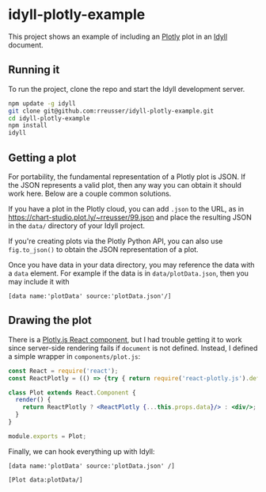 # idyll-plotly-example

This project shows an example of including an [Plotly](http://plotly.com/) plot in an [Idyll](https://idyll-lang.org/) document.

## Running it

To run the project, clone the repo and start the Idyll development server.

```sh
npm update -g idyll
git clone git@github.com:rreusser/idyll-plotly-example.git
cd idyll-plotly-example
npm install
idyll
```

## Getting a plot

For portability, the fundamental representation of a Plotly plot is JSON. If the JSON represents a valid plot, then any way you can obtain it should work here. Below are a couple common solutions.

If you have a plot in the Plotly cloud, you can add `.json` to the URL, as in https://chart-studio.plot.ly/~rreusser/99.json and place the resulting JSON in the `data/` directory of your Idyll project.

If you're creating plots via the Plotly Python API, you can also use `fig.to_json()` to obtain the JSON representation of a plot.

Once you have data in your data directory, you may reference the data with a `data` element. For example if the data is in `data/plotData.json`, then you may include it with

```
[data name:'plotData' source:'plotData.json'/]
```

## Drawing the plot

There is a [Plotly.js React component](https://plot.ly/javascript/react/), but I had trouble getting it to work since server-side rendering fails if `document` is not defined. Instead, I defined a simple wrapper in `components/plot.js`:

```jsx
const React = require('react');
const ReactPlotly = (() => {try { return require('react-plotly.js').default } catch (e) {}})();

class Plot extends React.Component {
  render() {
    return ReactPlotly ? <ReactPlotly {...this.props.data}/> : <div/>;
  }
}

module.exports = Plot;
```

Finally, we can hook everything up with Idyll:

```
[data name:'plotData' source:'plotData.json' /]

[Plot data:plotData/]
```
